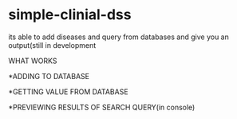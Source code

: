 ﻿# simple-clinial-dss

its able to add diseases and query from databases and give you an output(still in development 

WHAT WORKS

*ADDING TO DATABASE

*GETTING VALUE FROM DATABASE

*PREVIEWING RESULTS OF SEARCH QUERY(in console)


